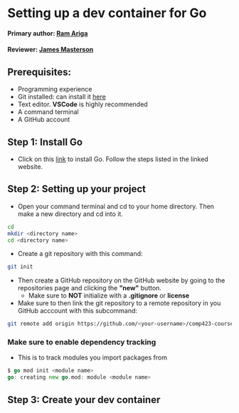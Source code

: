 # **Setting up a dev container for Go**

#### Primary author: [Ram Ariga](https://github.com/bariga04)
#### Reviewer: [James Masterson](https://github.com/James-Masterson)


## Prerequisites:  

- Programming experience   
- Git installed: can install it [here](https://git-scm.com/book/en/v2/Getting-Started-Installing-Git)   
- Text editor. **VSCode** is highly recommended  
- A command terminal  
- A GitHub account


## Step 1: Install Go

- Click on this [link](https://go.dev/doc/install) to install Go. Follow the steps listed in the linked website.  


## Step 2: Setting up your project

- Open your command terminal and cd to your home directory. Then make a new directory and cd into it.

```bash  
cd  
mkdir <directory name>  
cd <directory name>  
```  
  
- Create a git repository with this command:

```bash
git init  
```

- Then create a GitHub repository on the GitHub website by going to the repositories page and clicking the **"new"** button.
    - Make sure to **NOT** initialize with a **.gitignore** or **license**    
- Make sure to then link the git repository to a remote repository in you GitHub acccount with this subcommand:  

```bash  
git remote add origin https://github.com/<your-username>/comp423-course-notes.git  
```  


### **Make sure to enable dependency tracking** 
- This is to track modules you import packages from

```Go  
$ go mod init <module name>
go: creating new go.mod: module <module name>
```

## Step 3: Create your dev container  



